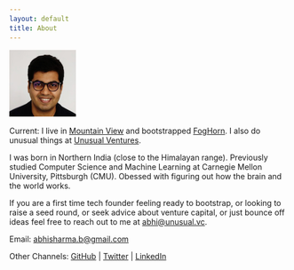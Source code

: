 ```yaml
---
layout: default
title: About
---
```


![](/assets/abhi.png)

Current: I live in [Mountain View](https://en.wikipedia.org/wiki/Mountain_View,_California) and bootstrapped
[FogHorn](https://www.foghorn.io/). I also do unusual things at [Unusual Ventures](https://unusual.vc/). 

I was born in Northern India (close to the Himalayan range). Previously studied Computer Science and Machine Learning at Carnegie Mellon University, Pittsburgh (CMU). Obessed with figuring out how the brain and the world works.

If you are a first time tech founder feeling ready to bootstrap, or looking to raise a seed round, or seek advice about venture capital, or just bounce off ideas feel free to reach out to me at [abhi@unusual.vc](mailto:abhi@unusual.vc).

Email: [abhisharma.b@gmail.com](mailto:abhisharma.b@gmail.com)

Other Channels:
[GitHub](https://github.com/abhisharmab) | [Twitter](https://twitter.com/abhisharma_b) | [LinkedIn](https://www.linkedin.com/in/abhishekbaburamsharma/)



